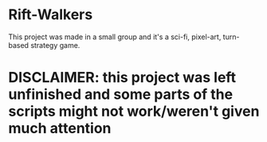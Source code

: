 # Rift-Walkers
This project was made in a small group and it's a sci-fi, pixel-art, turn-based strategy game.
# DISCLAIMER: this project was left unfinished and some parts of the scripts might not work/weren't given much attention
